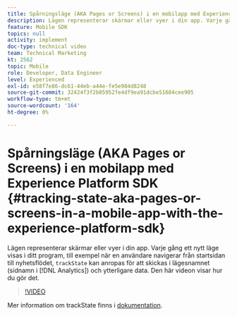 ```yaml
---
title: Spårningsläge (AKA Pages or Screens) i en mobilapp med Experience Platform SDK
description: Lägen representerar skärmar eller vyer i din app. Varje gång ett nytt läge visas i ditt program, till exempel när en användare navigerar från startsidan till nyhetsflödet, kan"trackState" anropas för att skicka in lägesnamnet (sidnamn i analys) samt ytterligare data. Den här videon visar hur du gör det.
feature: Mobile SDK
topics: null
activity: implement
doc-type: technical video
team: Technical Marketing
kt: 2562
topic: Mobile
role: Developer, Data Engineer
level: Experienced
exl-id: e58f7e86-dc61-44eb-a44e-fe5e984d8248
source-git-commit: 32424f3f2b05952fe4df9ea91dcbe51684cee905
workflow-type: tm+mt
source-wordcount: '164'
ht-degree: 0%

---
```


# Spårningsläge (AKA Pages or Screens) i en mobilapp med Experience Platform SDK {#tracking-state-aka-pages-or-screens-in-a-mobile-app-with-the-experience-platform-sdk}

Lägen representerar skärmar eller vyer i din app. Varje gång ett nytt läge visas i ditt program, till exempel när en användare navigerar från startsidan till nyhetsflödet, `trackState` kan anropas för att skickas i lägesnamnet (sidnamn i [!DNL Analytics]) och ytterligare data. Den här videon visar hur du gör det.

>[!VIDEO](https://video.tv.adobe.com/v/26260/?quality=12)

Mer information om trackState finns i [dokumentation](https://aep-sdks.gitbook.io/docs/using-mobile-extensions/mobile-core/configuration-reference/mobile-core-api-reference).
